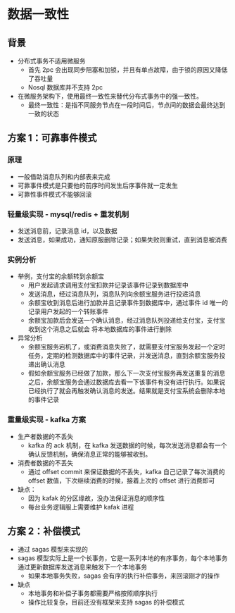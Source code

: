 # 数据一致性

## 背景

- 分布式事务不适用微服务
  - 首先 2pc 会出现同步阻塞和加锁，并且有单点故障，由于锁的原因又降低了吞吐量
  - Nosql 数据库并不支持 2pc
- 在微服务架构下，使用最终一致性来替代分布式事务中的强一致性。
  - 最终一致性：是指不同服务节点在一段时间后，节点间的数据会最终达到一致的状态

## 方案 1：可靠事件模式

### 原理

- 一般借助消息队列和内部表来完成
- 可靠事件模式是只要他的前序时间发生后序事件就一定发生
- 可靠性事件模式不能够回滚

### 轻量级实现 - mysql/redis + 重发机制

- 发送消息前，记录消息 id，以及数据
- 发送消息，如果成功，通知原服删除记录；如果失败则重试，直到消息被消费

### 实例分析

- 举例，支付宝的余额转到余额宝
  - 用户发起请求调用支付宝扣款并记录该事件记录到数据库中
  - 发送消息，经过消息队列，消息队列向余额宝服务进行投递消息
  - 余额宝收到消息后进行加款并且记录事件到数据库中，通过事件 id 唯一的记录用户发起的一个转账事件
  - 余额宝加款后会发送一个确认消息，经过消息队列投递给支付宝，支付宝收到这个消息之后就会 将本地数据库的事件进行删除
- 异常分析
  - 余额宝服务宕机了，或消费消息失败了，就需要支付宝服务发起一个定时任务，定期的检测数据库中的事件记录，并发送消息，直到余额宝服务投递出确认消息
  - 假如余额宝服务已经做了加款，那么下一次支付宝服务再发送重复的消息之后，余额宝服务会通过数据库去看一下该事件有没有进行执行。如果说已经执行了就会再触发确认消息的发送。结果就是支付宝系统会删除本地的事件记录

### 重量级实现 - kafka 方案

- 生产者数据的不丢失
  - kafka 的 ack 机制，在 kafka 发送数据的时候，每次发送消息都会有一个确认反馈机制，确保消息正常的能够被收到。
- 消费者数据的不丢失
  - 通过 offset commit 来保证数据的不丢失，kafka 自己记录了每次消费的 offset 数值，下次继续消费的时候，接着上次的 offset 进行消费即可
- 缺点：
  - 因为 kafak 的分区缘故，没办法保证消息的顺序性
  - 每台业务逻辑服上需要维护 kafak 进程

## 方案 2：补偿模式

- 通过 sagas 模型来实现的
- sagas 模型实际上是一个长事务，它是一系列本地的有序事务，每个本地事务通过更新数据库发送消息来触发下一个本地事务
  - 如果本地事务失败，sagas 会有序的执行补偿事务，来回滚刚才的操作
- 缺点
  - 本地事务和补偿子事务都需要严格按照顺序执行
  - 操作比较复杂，目前还没有框架来支持 sagas 的补偿模式
